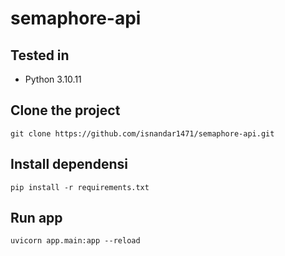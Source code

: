 # semaphore-api

## Tested in

- Python 3.10.11

## Clone the project

```
git clone https://github.com/isnandar1471/semaphore-api.git
```

## Install dependensi

```
pip install -r requirements.txt
```

## Run app

```
uvicorn app.main:app --reload
```
